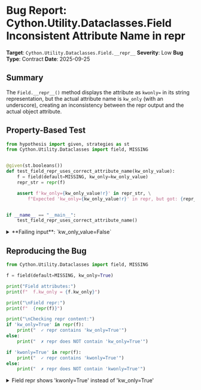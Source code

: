 # Bug Report: Cython.Utility.Dataclasses.Field Inconsistent Attribute Name in __repr__

**Target**: `Cython.Utility.Dataclasses.Field.__repr__`
**Severity**: Low
**Bug Type**: Contract
**Date**: 2025-09-25

## Summary

The `Field.__repr__()` method displays the attribute as `kwonly=` in its string representation, but the actual attribute name is `kw_only` (with an underscore), creating an inconsistency between the repr output and the actual object attribute.

## Property-Based Test

```python
from hypothesis import given, strategies as st
from Cython.Utility.Dataclasses import field, MISSING


@given(st.booleans())
def test_field_repr_uses_correct_attribute_name(kw_only_value):
    f = field(default=MISSING, kw_only=kw_only_value)
    repr_str = repr(f)

    assert f'kw_only={kw_only_value!r}' in repr_str, \
        f"Expected 'kw_only={kw_only_value!r}' in repr, but got: {repr_str}"


if __name__ == "__main__":
    test_field_repr_uses_correct_attribute_name()
```

<details>

<summary>
**Failing input**: `kw_only_value=False`
</summary>
```
Traceback (most recent call last):
  File "/home/npc/pbt/agentic-pbt/worker_/41/hypo.py", line 15, in <module>
    test_field_repr_uses_correct_attribute_name()
    ~~~~~~~~~~~~~~~~~~~~~~~~~~~~~~~~~~~~~~~~~~~^^
  File "/home/npc/pbt/agentic-pbt/worker_/41/hypo.py", line 6, in test_field_repr_uses_correct_attribute_name
    def test_field_repr_uses_correct_attribute_name(kw_only_value):
                   ^^^
  File "/home/npc/miniconda/lib/python3.13/site-packages/hypothesis/core.py", line 2124, in wrapped_test
    raise the_error_hypothesis_found
  File "/home/npc/pbt/agentic-pbt/worker_/41/hypo.py", line 10, in test_field_repr_uses_correct_attribute_name
    assert f'kw_only={kw_only_value!r}' in repr_str, \
           ^^^^^^^^^^^^^^^^^^^^^^^^^^^^^^^^^^^^^^^^
AssertionError: Expected 'kw_only=False' in repr, but got: Field(name=None,type=None,default=<Cython.Utility.Dataclasses._MISSING_TYPE object at 0x76e2d8a25160>,default_factory=<Cython.Utility.Dataclasses._MISSING_TYPE object at 0x76e2d8a25160>,init=True,repr=True,hash=None,compare=True,metadata=mappingproxy({}),kwonly=False,)
Falsifying example: test_field_repr_uses_correct_attribute_name(
    kw_only_value=False,
)
```
</details>

## Reproducing the Bug

```python
from Cython.Utility.Dataclasses import field, MISSING

f = field(default=MISSING, kw_only=True)

print("Field attributes:")
print(f"  f.kw_only = {f.kw_only}")

print("\nField repr:")
print(f"  {repr(f)}")

print("\nChecking repr content:")
if 'kw_only=True' in repr(f):
    print("  ✓ repr contains 'kw_only=True'")
else:
    print("  ✗ repr does NOT contain 'kw_only=True'")

if 'kwonly=True' in repr(f):
    print("  ✓ repr contains 'kwonly=True'")
else:
    print("  ✗ repr does NOT contain 'kwonly=True'")
```

<details>

<summary>
Field repr shows 'kwonly=True' instead of 'kw_only=True'
</summary>
```
Field attributes:
  f.kw_only = True

Field repr:
  Field(name=None,type=None,default=<Cython.Utility.Dataclasses._MISSING_TYPE object at 0x7472253f0d70>,default_factory=<Cython.Utility.Dataclasses._MISSING_TYPE object at 0x7472253f0d70>,init=True,repr=True,hash=None,compare=True,metadata=mappingproxy({}),kwonly=True,)

Checking repr content:
  ✗ repr does NOT contain 'kw_only=True'
  ✓ repr contains 'kwonly=True'
```
</details>

## Why This Is A Bug

This violates the expected behavior of a `__repr__` method which should accurately represent the object's actual attributes. The `Field` class consistently uses `kw_only` (with underscore) as the attribute name throughout its implementation:
- Line 33 of `Dataclasses.py`: `__slots__` defines the attribute as `'kw_only'`
- Line 52: The constructor sets `self.kw_only = kw_only`
- Line 102: The `field()` function accepts a `kw_only` parameter
- Line 70: The `__repr__` method accesses `self.kw_only` but formats it as `'kwonly={!r}'` on line 66

This creates confusion when debugging or inspecting Field objects, as the repr suggests accessing an attribute named `kwonly` (without underscore) which doesn't exist. Attempting to access `f.kwonly` would raise an AttributeError, while the actual attribute `f.kw_only` works fine.

Additionally, this is a fallback implementation meant to provide compatibility when Python's standard `dataclasses` module is unavailable. Python's standard `dataclasses.Field` uses `kw_only` with an underscore in both the attribute name and its repr, so this inconsistency breaks compatibility expectations.

## Relevant Context

This bug exists in Cython's fallback dataclasses implementation, which is used when the standard library's dataclasses module isn't available. The module is located at `/Cython/Utility/Dataclasses.py` and includes a comment at the top stating it's "the fallback dataclass code if the stdlib module isn't available."

The Python standard library's `dataclasses.Field` class (which this code is meant to mimic) consistently uses `kw_only` with an underscore in both the attribute name and repr output. You can verify this in Python 3.10+ with:
```python
import dataclasses
f = dataclasses.Field(default=dataclasses.MISSING, kw_only=True, ...)
print(repr(f))  # Shows 'kw_only=True', not 'kwonly=True'
```

Source code location: https://github.com/cython/cython/blob/master/Cython/Utility/Dataclasses.py

## Proposed Fix

The fix is straightforward - change line 66 in `Dataclasses.py` to use the correct attribute name in the repr format string:

```diff
--- a/Cython/Utility/Dataclasses.py
+++ b/Cython/Utility/Dataclasses.py
@@ -63,7 +63,7 @@ class Field:
                 'hash={!r},'
                 'compare={!r},'
                 'metadata={!r},'
-                'kwonly={!r},'
+                'kw_only={!r},'
                 ')'.format(self.name, self.type, self.default,
                            self.default_factory, self.init,
                            self.repr, self.hash, self.compare,
```